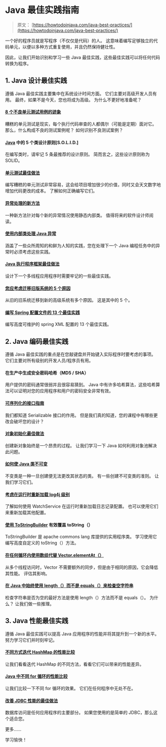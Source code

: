 # Java 最佳实践指南

> 原文： [https://howtodoinjava.com/java-best-practices/](https://howtodoinjava.com/java-best-practices/)

一个好的程序员就是写程序（不仅仅是代码）的人。 这意味着编写足够独立的代码单元，以便以多种方式重复使用，并且仍然保持健壮性。

因此，让我们开始识别和学习一些 Java 最佳实践，这些最佳实践可以将任何代码转换为程序。

## 1\. Java 设计最佳实践

遵循 Java 最佳实践主要集中在系统设计时间方面。 它们主要对高级开发人员有用。 最终，如果不是今天，您也将成为高级。 为什么不更好地准备呢？

#### [8 个不良单元测试用例的迹象](//howtodoinjava.com/best-practices/8-signs-of-bad-unit-test-cases/ "8 signs of bad unit test cases")

糟糕的单元测试是现实，每个执行代码审查的人都偶尔（可能是定期）面对它。 那么，什么构成不良的测试案例呢？ 如何识别不良测试案例？

#### [Java](//howtodoinjava.com/best-practices/5-class-design-principles-solid-in-java/ "5 class design principles [S.O.L.I.D.] in java") 中的 5 个类设计原则[S.O.L.I.D.]

在编写类时，请牢记 5 条最推荐的设计原则。 简而言之，这些设计原则称为 SOLID。

#### [单元测试最佳做法](//howtodoinjava.com/best-practices/unit-testing-best-practices-junit-reference-guide/ "Unit testing best practices : Junit Reference guide")

编写糟糕的单元测试非常容易，这会给项目增加很少的价值，同时又会天文数字地增加代码更改的成本。 了解如何正确编写它们。

#### [异常处理的新方法](//howtodoinjava.com/best-practices/best-practices-for-for-exception-handling/ "Best practices for Exception handling")

一种新方法针对每个新的异常情况使用静态内部类。 值得将来的软件设计师阅读。

#### [使用内部类处理 Java 异常](//howtodoinjava.com/best-practices/java-exception-handling-best-practices/ "Java exception handling best practices")

涵盖了一些众所周知的和鲜为人知的实践，您在处理下一个 Java 编程任务中的异常时必须考虑这些实践。

#### [Java 执行程序框架最佳做法](//howtodoinjava.com/java-5/java-executor-framework-tutorial-and-best-practices/ "Java executor framework tutorial and best practices")

设计下一个多线程应用程序时需要牢记的一些最佳实践。

#### [您应考虑迁移旧版系统的 5 个原因](//howtodoinjava.com/best-practices/5-reasons-you-should-consider-migrating-your-legacy-systems/ "5 Reasons You Should Consider Migrating Your Legacy Systems")

从旧的旧系统迁移到新的高级系统有多个原因。 这是其中的 5 个。

#### [编写 Spring 配置文件的 13 个最佳实践](//howtodoinjava.com/spring/spring-core/13-best-practices-for-writing-spring-configuration-files/ "13 best practices for writing spring configuration files")

编写高度可维护的 spring XML 配置的 13 个最佳实践。

## 2\. Java 编码最佳实践

遵循 Java 最佳实践的重点是在您敲键盘并开始键入实际程序时要考虑的事项。 它们主要对所有级别的开发人员/程序员有用。

#### 在生产中生成安全密码哈希（MD5 / SHA）

用户提供的密码通常很弱并且很容易猜到。 Java 中有许多哈希算法，这些哈希算法可以证明对您的应用程序和用户的密码安全非常有效。

#### [可序列化的接口指南](//howtodoinjava.com/java/serialization/a-mini-guide-for-implementing-serializable-interface-in-java/ "A mini guide for implementing serializable interface in java")

我们都知道 Serializable 接口的作用。 但是我们真的知道，您的课程中有哪些更改会破坏您的设计？

#### [对象初始化最佳做法](//howtodoinjava.com/java/related-concepts/object-initialization-best-practices-internal-caching-in-wrapper-classes/ "Object initialization best practices : Internal caching in wrapper classes")

创建新对象始终是一个昂贵的过程。 让我们学习一下 Java 如何利用对象池解决此问题。

#### [如何使 Java 类不可变](//howtodoinjava.com/java/related-concepts/how-to-make-a-java-class-immutable/ "How to make a java class immutable")

不变类是一种一旦创建便无法更改其状态的类。 有一些创建不可变类的准则。 让我们学习它们。

#### [考虑在运行时重新加载 log4j 级别](//howtodoinjava.com/log4j/how-to-reload-log4j-levels-on-runtime/ "How to reload log4j levels on runtime")

了解如何使用 WatchService 在运行时重新加载日志记录配置。 也可以使用它们来重新加载其他配置。

#### [使用 ToStringBuilder](//howtodoinjava.com/apache-commons/how-to-override-tostring-effectively-with-tostringbuilder/ "How to override toString() effectively with ToStringBuilder") 有效覆盖 toString（）

ToStringBuilder 是 apache commons lang 库提供的实用程序类。 学习使用它编写高度自定义的 toString（）方法。

#### [在任何循环内使用数组代替 Vector.elementAt（）](//howtodoinjava.com/best-practices/use-array-instead-of-vector-elementat-inside-any-loop-for-better-performance/ "Use array instead of Vector.elementAt() inside any loop for better performance")

从多个线程访问时，Vector 不需要额外的同步，但是由于相同的原因，它会降低其性能。 评估其影响。

#### [在 Java 中始终使用 length（）而不是 equals（）来检查空字符串](//howtodoinjava.com/java/string/always-use-length-instead-of-equals-to-check-empty-string-in-java/ "Always use length() instead of equals() to check empty string in java")

检查字符串是否为空的最好方法是使用 length（）方法而不是 equals（）。 为什么？ 让我们做一些推理。

## 3\. Java 性能最佳实践

遵循 Java 最佳实践可以提高 Java 应用程序的性能并将其提升到一个新的水平。 努力学习它们并时刻牢记。

#### [不同方式迭代 HashMap 的性能比较](//howtodoinjava.com/java/related-concepts/performance-comparison-of-different-ways-to-iterate-over-hashmap/ "Performance comparison of different ways to iterate over HashMap")

让我们看看迭代 HashMap 的不同方法，看看它们可以带来的性能差异。

#### [Java 中不同 for 循环的性能比较](//howtodoinjava.com/java/related-concepts/performance-comparison-of-different-for-loops-in-java/ "Performance comparison of different for loops in java")

让我们比较一下不同 for 循环的效果。 它们在任何程序中无处不在。

#### [改善 JDBC 性能的最佳做法](//howtodoinjava.com/java/jdbc/best-practices-to-improve-jdbc-performance/ "Best practices to improve JDBC performance")

数据库访问是任何应用程序的主要部分。 如果您使用的是简单的 JDBC，那么这个适合您。

更多……

学习愉快！